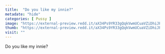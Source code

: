 ```yaml
---
title:  "Do you like my innie?"
metadate: "hide"
categories: [ Pussy ]
image: "https://external-preview.redd.it/aX34Ps9YR33gQqkVwmUCuaVZiDhiJPndqc6DqwhqYwc.jpg?auto=webp&s=ed47a3caf9f36c930143a5e5817966297180a57b"
thumb: "https://external-preview.redd.it/aX34Ps9YR33gQqkVwmUCuaVZiDhiJPndqc6DqwhqYwc.jpg?width=1080&crop=smart&auto=webp&s=e81c0bfcd6983839f4ca5828d84ff7406f6b0e98"
visit: ""
---
```

Do you like my innie?
